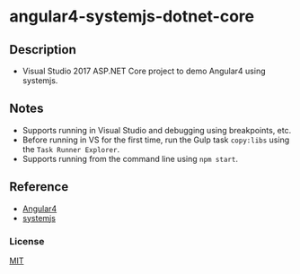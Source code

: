 # angular4-systemjs-dotnet-core
## Description
* Visual Studio 2017 ASP.NET Core project to demo Angular4 using systemjs.

## Notes
* Supports running in Visual Studio and debugging using breakpoints, etc.
* Before running in VS for the first time, run the Gulp task `copy:libs` using the `Task Runner Explorer`.
* Supports running from the command line using `npm start`.

## Reference
* [Angular4](https://angular.io/)
* [systemjs](https://github.com/systemjs/systemjs)

### License
[MIT](http://opensource.org/licenses/MIT)